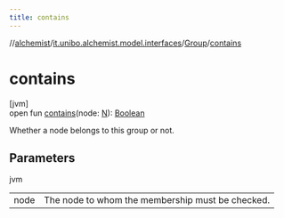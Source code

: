 ```yaml
---
title: contains
---
```

//[alchemist](../../../index.html)/[it.unibo.alchemist.model.interfaces](../index.html)/[Group](index.html)/[contains](contains.html)



# contains



[jvm]\
open fun [contains](contains.html)(node: [N](index.html)): [Boolean](https://kotlinlang.org/api/latest/jvm/stdlib/kotlin/-boolean/index.html)



Whether a node belongs to this group or not.



## Parameters


jvm

| | |
|---|---|
| node | The node to whom the membership must be checked. |




